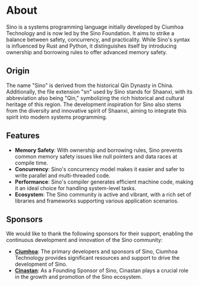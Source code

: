 # About

Sino is a systems programming language initially developed by Ciumhoa Technology and is now led by the Sino Foundation. It aims to strike a balance between safety, concurrency, and practicality. While Sino's syntax is influenced by Rust and Python, it distinguishes itself by introducing ownership and borrowing rules to offer advanced memory safety.

## Origin

The name "Sino" is derived from the historical Qin Dynasty in China. Additionally, the file extension "sn" used by Sino stands for Shaanxi, with its abbreviation also being "Qin," symbolizing the rich historical and cultural heritage of this region. The development inspiration for Sino also stems from the diversity and innovative spirit of Shaanxi, aiming to integrate this spirit into modern systems programming.

## Features

- **Memory Safety**: With ownership and borrowing rules, Sino prevents common memory safety issues like null pointers and data races at compile time.
- **Concurrency**: Sino's concurrency model makes it easier and safer to write parallel and multi-threaded code.
- **Performance**: Sino's compiler generates efficient machine code, making it an ideal choice for handling system-level tasks.
- **Ecosystem**: The Sino community is active and vibrant, with a rich set of libraries and frameworks supporting various application scenarios.

## Sponsors

We would like to thank the following sponsors for their support, enabling the continuous development and innovation of the Sino community:

- **[Ciumhoa](https://www.ciumhoa.com/)**: The primary developers and sponsors of Sino, Ciumhoa Technology provides significant resources and support to drive the development of Sino.
- **[Cinastan](https://www.cinastan.com/)**: As a Founding Sponsor of Sino, Cinastan plays a crucial role in the growth and promotion of the Sino ecosystem.
